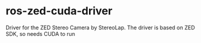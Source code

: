 # ros-zed-cuda-driver
Driver for the ZED Stereo Camera by StereoLap. The driver is based on ZED SDK, so needs CUDA to run
